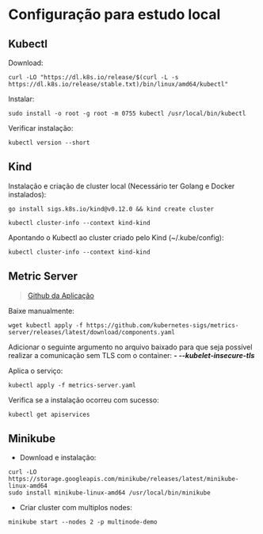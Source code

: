 # **Configuração para estudo local**

## Kubectl

Download:
```
curl -LO "https://dl.k8s.io/release/$(curl -L -s https://dl.k8s.io/release/stable.txt)/bin/linux/amd64/kubectl"
```

Instalar:
```
sudo install -o root -g root -m 0755 kubectl /usr/local/bin/kubectl
```

Verificar instalação:
```
kubectl version --short 
```

## Kind

Instalação e criação de cluster local (Necessário ter Golang e Docker instalados):
```
go install sigs.k8s.io/kind@v0.12.0 && kind create cluster

kubectl cluster-info --context kind-kind
```

Apontando o Kubectl ao cluster criado pelo Kind (~/.kube/config):
```
kubectl cluster-info --context kind-kind
```

## Metric Server
> [Github da Aplicação](https://github.com/kubernetes-sigs/metrics-server)

Baixe manualmente:
```
wget kubectl apply -f https://github.com/kubernetes-sigs/metrics-server/releases/latest/download/components.yaml
```
Adicionar o seguinte argumento no arquivo baixado para que seja possível realizar a comunicação sem TLS com o container:
***- --kubelet-insecure-tls***

Aplica o serviço:
```
kubectl apply -f metrics-server.yaml
```
Verifica se a instalação ocorreu com sucesso:
```
kubectl get apiservices
```

## Minikube
- Download e instalação:
```
curl -LO https://storage.googleapis.com/minikube/releases/latest/minikube-linux-amd64
sudo install minikube-linux-amd64 /usr/local/bin/minikube
```
- Criar cluster com multiplos nodes:
```
minikube start --nodes 2 -p multinode-demo
```